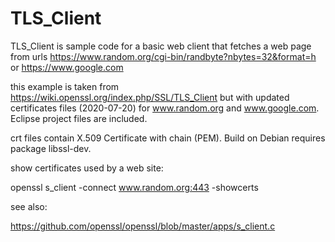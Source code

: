 # TLS_Client
TLS_Client is sample code for a basic web client that fetches a web page from urls https://www.random.org/cgi-bin/randbyte?nbytes=32&format=h or https://www.google.com

this example is taken from https://wiki.openssl.org/index.php/SSL/TLS_Client
but with updated certificates files (2020-07-20) for www.random.org and www.google.com. Eclipse project files are included.

crt files contain X.509 Certificate with chain (PEM). Build on Debian requires package libssl-dev.

 
show certificates used by a web site:

openssl s_client -connect www.random.org:443 -showcerts


see also:

https://github.com/openssl/openssl/blob/master/apps/s_client.c
